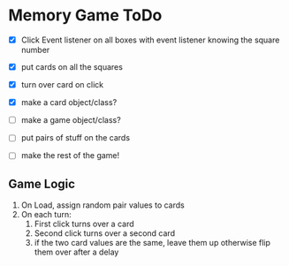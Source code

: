 # Memory Game ToDo
- [x] Click Event listener on all boxes with event listener knowing the square number 
- [x] put cards on all the squares
- [x] turn over card on click
- [x] make a card object/class?
- [ ] make a game object/class?
- [ ] put pairs of stuff on the cards
- [ ] make the rest of the game!


## Game Logic
1. On Load, assign random pair values to cards
2. On each turn: 
   1. First click turns over a card
   2. Second click turns over a second card
   3. if the two card values are the same, leave them up otherwise flip them over after a delay